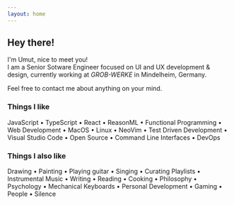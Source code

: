 ```yaml
---
layout: home
---
```


## Hey there!

I'm Umut, nice to meet you!  
I am a Senior Sotware Engineer focused on UI and UX development & design,
currently working at _GROB-WERKE_ in Mindelheim, Germany.

Feel free to contact me about anything on your mind.

### Things I like

JavaScript •
TypeScript •
React •
ReasonML •
Functional Programming •
Web Development •
MacOS •
Linux •
NeoVim •
Test Driven Development •
Visual Studio Code •
Open Source •
Command Line Interfaces •
DevOps

### Things I also like

Drawing •
Painting •
Playing guitar •
Singing •
Curating Playlists •
Instrumental Music •
Writing •
Reading •
Cooking •
Philosophy •
Psychology •
Mechanical Keyboards •
Personal Development •
Gaming •
People •
Silence
